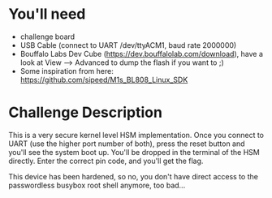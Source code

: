# You'll need
- challenge board
- USB Cable (connect to UART /dev/ttyACM1, baud rate 2000000)
- Bouffalo Labs Dev Cube (https://dev.bouffalolab.com/download), have a look at View --> Advanced to dump the flash if you want to ;)
- Some inspiration from here: https://github.com/sipeed/M1s_BL808_Linux_SDK


# Challenge Description
This is a very secure kernel level HSM implementation. Once you connect to UART (use the higher port number of both), press the reset button and you'll see the system boot up.
You'll be dropped in the terminal of the HSM directly. Enter the correct pin code, and you'll get the flag.

This device has been hardened, so no, you don't have direct access to the passwordless busybox root shell anymore, too bad...
